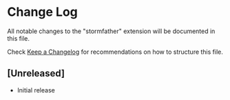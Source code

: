 # Change Log

All notable changes to the "stormfather" extension will be documented in this file.

Check [Keep a Changelog](http://keepachangelog.com/) for recommendations on how to structure this file.

## [Unreleased]

- Initial release
